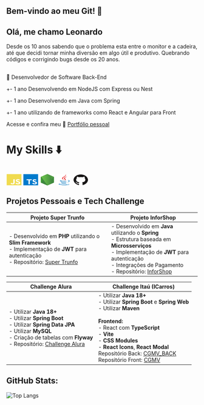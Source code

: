 ##  Bem-vindo ao meu Git! 👋

## Olá, me chamo Leonardo
Desde os 10 anos sabendo que o problema esta entre o monitor e a cadeira, até que decidi tornar minha diversão em algo útil e produtivo. Quebrando códigos e corrigindo bugs desde os 20 anos.


##

💼
Desenvolvedor de Software Back-End
<p>+- 1 ano Desenvolvendo em NodeJS com Express ou Nest</p>
<p>+- 1 ano Desenvolvendo em Java com Spring </p>
<p>+- 1 ano utilizando de frameworks como React e Angular para Front</p>

Acesse e confira meu 📄 [Portfólio pessoal](https://leogbarros.github.io/portfolio/)
 # My Skills ⬇️    

<div style="display: inline_block"><br>
 
  <img align="center" alt="javascript" height="30" width="40" src="https://raw.githubusercontent.com/devicons/devicon/master/icons/javascript/javascript-plain.svg">
  <img align="center" alt="typescript" height="30" width="40" src="https://raw.githubusercontent.com/devicons/devicon/master/icons/typescript/typescript-plain.svg">
  <img align="center" alt="nodejs" height="30" width="40" src="https://raw.githubusercontent.com/devicons/devicon/master/icons/nodejs/nodejs-original.svg">
  <img align="center" alt="java" height="30" width="40" src="https://raw.githubusercontent.com/devicons/devicon/master/icons/java/java-original.svg">
  <img align="center" alt="github" height="30" width="40" src="https://raw.githubusercontent.com/devicons/devicon/master/icons/github/github-original.svg">  
</div>

##



## Projetos Pessoais e Tech Challenge

| Projeto Super Trunfo | Projeto InforShop |
|----------------------|-------------------|
| - Desenvolvido em **PHP** utilizando o **Slim Framework**<br>- Implementação de **JWT** para autenticação<br>- Repositório: [Super Trunfo](https://github.com/LeoGBarros/SuperTrunfo) | - Desenvolvido em **Java** utilizando o **Spring**<br>- Estrutura baseada em **Microsserviços**<br>- Implementação de **JWT** para autenticação<br>- Integrações de Pagamento<br>- Repositório: [InforShop](https://github.com/LeoGBarros/inforShop) |

| Challenge Alura | Challenge Itaú (ICarros) |
|----------------|--------------------------|
| - Utilizar **Java 18+**<br>- Utilizar **Spring Boot**<br>- Utilizar **Spring Data JPA**<br>- Utilizar **MySQL**<br>- Criação de tabelas com **Flyway**<br>- Repositório: [Challenge Alura](https://github.com/LeoGBarros/challenge_alura) | - Utilizar **Java 18+**<br>- Utilizar **Spring Boot** e **Spring Web**<br>- Utilizar **Maven**<br><br>**Frontend:**<br>- React com **TypeScript**<br>- **Vite**<br>- **CSS Modules**<br>- **React Icons**, **React Modal**<br>Repositório Back: [CGMV_BACK](https://github.com/LeoGBarros/CGMV_BACK)<br>Repositório Front: [CGMV](https://github.com/LeoGBarros/CGMV) |


##


## GitHub Stats:

  


![Top Langs](https://github-readme-stats.vercel.app/api/top-langs/?username=LeoGBarros&layout=compact&theme=dark)
